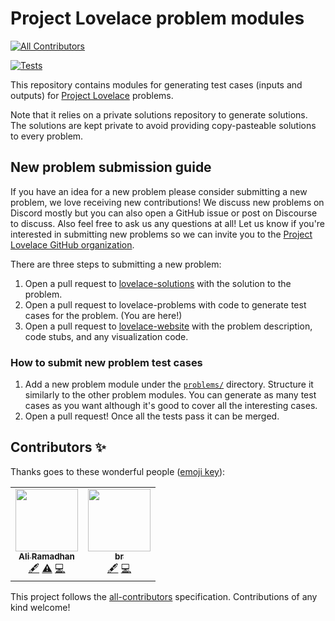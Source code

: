 # Project Lovelace problem modules
<!-- ALL-CONTRIBUTORS-BADGE:START - Do not remove or modify this section -->
[![All Contributors](https://img.shields.io/badge/all_contributors-2-orange.svg?style=flat-square)](#contributors-)
<!-- ALL-CONTRIBUTORS-BADGE:END -->

[![Tests](https://github.com/project-lovelace/lovelace-problems/actions/workflows/ci.yml/badge.svg)](https://github.com/project-lovelace/lovelace-problems/actions/workflows/ci.yml)

This repository contains modules for generating test cases (inputs and outputs) for
[Project Lovelace](http://projectlovelace.net) problems.

Note that it relies on a private solutions repository to generate solutions.
The solutions are kept private to avoid providing copy-pasteable solutions to every problem.

## New problem submission guide

If you have an idea for a new problem please consider submitting a new problem, we love receiving new contributions!
We discuss new problems on Discord mostly but you can also open a GitHub issue or post on Discourse to discuss. Also feel free to ask us any questions at all!
Let us know if you're interested in submitting new problems so we can invite you to the [Project Lovelace GitHub organization](https://github.com/project-lovelace).

There are three steps to submitting a new problem:

1. Open a pull request to [lovelace-solutions](https://github.com/project-lovelace/lovelace-solutions#new-problem-submission-guide) with the solution to the problem.
2. Open a pull request to lovelace-problems with code to generate test cases for the problem. (You are here!)
3. Open a pull request to [lovelace-website](https://github.com/project-lovelace/lovelace-website#new-problem-submission-guide) with the problem description, code stubs, and any visualization code.

### How to submit new problem test cases

1. Add a new problem module under the [`problems/`](https://github.com/project-lovelace/lovelace-problems/tree/main/problems) directory. Structure it similarly to the other problem modules. You can generate as many test cases as you want although it's good to cover all the interesting cases.
2. Open a pull request! Once all the tests pass it can be merged.

## Contributors ✨

Thanks goes to these wonderful people ([emoji key](https://allcontributors.org/docs/en/emoji-key)):

<!-- ALL-CONTRIBUTORS-LIST:START - Do not remove or modify this section -->
<!-- prettier-ignore-start -->
<!-- markdownlint-disable -->
<table>
  <tr>
    <td align="center"><a href="http://aliramadhan.me"><img src="https://avatars.githubusercontent.com/u/20099589?v=4?s=100" width="100px;" alt=""/><br /><sub><b>Ali Ramadhan</b></sub></a><br /><a href="#content-ali-ramadhan" title="Content">🖋</a> <a href="https://github.com/project-lovelace/lovelace-problems/commits?author=ali-ramadhan" title="Tests">⚠️</a> <a href="https://github.com/project-lovelace/lovelace-problems/commits?author=ali-ramadhan" title="Code">💻</a></td>
    <td align="center"><a href="https://github.com/basimr"><img src="https://avatars.githubusercontent.com/u/9298270?v=4?s=100" width="100px;" alt=""/><br /><sub><b>br</b></sub></a><br /><a href="#content-basimr" title="Content">🖋</a> <a href="https://github.com/project-lovelace/lovelace-problems/commits?author=basimr" title="Code">💻</a></td>
  </tr>
</table>

<!-- markdownlint-restore -->
<!-- prettier-ignore-end -->

<!-- ALL-CONTRIBUTORS-LIST:END -->

This project follows the [all-contributors](https://github.com/all-contributors/all-contributors) specification. Contributions of any kind welcome!